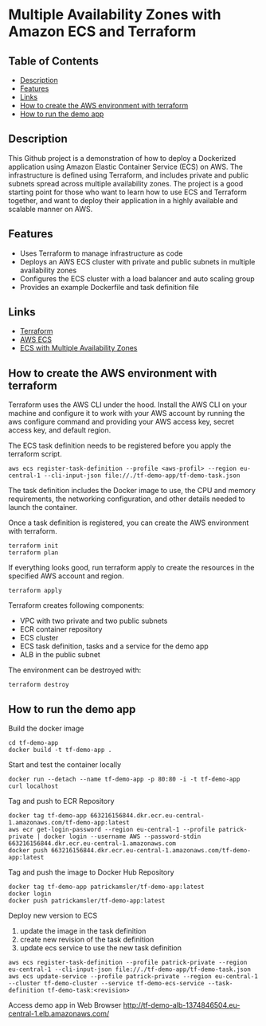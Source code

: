 # Multiple Availability Zones with Amazon ECS and Terraform

## Table of Contents

- [Description](#Description)
- [Features](#features)
- [Links](#links)
- [How to create the AWS environment with terraform](#how-to-create-the-aws-environment-with-terraform)
- [How to run the demo app](#how-to-run-the-demo-app)

##  Description

This Github project is a demonstration of how to deploy a Dockerized application using Amazon Elastic Container Service (ECS) on AWS. The infrastructure is defined using Terraform, and includes private and public subnets spread across multiple availability zones. The project is a good starting point for those who want to learn how to use ECS and Terraform together, and want to deploy their application in a highly available and scalable manner on AWS.

## Features

- Uses Terraform to manage infrastructure as code
- Deploys an AWS ECS cluster with private and public subnets in multiple availability zones
- Configures the ECS cluster with a load balancer and auto scaling group
- Provides an example Dockerfile and task definition file

## Links

- [Terraform](https://registry.terraform.io/providers/hashicorp/aws/latest/docs)
- [AWS ECS](https://aws.amazon.com/ecs/)
- [ECS with Multiple Availability Zones](https://docs.aws.amazon.com/AmazonECS/latest/developerguide/create-service-discovery.html)


## How to create the AWS environment with terraform

Terraform uses the AWS CLI under the hood. Install the AWS CLI on your machine and configure it to work with your AWS account by running the aws configure command and providing your AWS access key, secret access key, and default region.

The ECS task definition needs to be registered before you apply the terraform script.
```shell
aws ecs register-task-definition --profile <aws-profil> --region eu-central-1 --cli-input-json file://./tf-demo-app/tf-demo-task.json
```

The task definition includes the Docker image to use, the CPU and memory requirements, the networking configuration, and other details needed to launch the container. 

Once a task definition is registered, you can create the AWS environment with terraform.
```shell
terraform init
terraform plan
```

If everything looks good, run terraform apply to create the resources in the specified AWS account and region.
```shell
terraform apply
```

Terraform creates following components:
* VPC with two private and two public subnets
* ECR container repository
* ECS cluster
* ECS task definition, tasks and a service for the demo app
* ALB in the public subnet

The environment can be destroyed with:
```shell
terraform destroy
```

## How to run the demo app

Build the docker image
```shell
cd tf-demo-app
docker build -t tf-demo-app .
```

Start and test the container locally
```shell
docker run --detach --name tf-demo-app -p 80:80 -i -t tf-demo-app
curl localhost
```

Tag and push to ECR Repository
```shell
docker tag tf-demo-app 663216156844.dkr.ecr.eu-central-1.amazonaws.com/tf-demo-app:latest
aws ecr get-login-password --region eu-central-1 --profile patrick-private | docker login --username AWS --password-stdin 663216156844.dkr.ecr.eu-central-1.amazonaws.com
docker push 663216156844.dkr.ecr.eu-central-1.amazonaws.com/tf-demo-app:latest
```

Tag and push the image to Docker Hub Repository
```shell
docker tag tf-demo-app patrickamsler/tf-demo-app:latest
docker login
docker push patrickamsler/tf-demo-app:latest
```

Deploy new version to ECS
1. update the image in the task definition
2. create new revision of the task definition
3. update ecs service to use the new task definition
```shell
aws ecs register-task-definition --profile patrick-private --region eu-central-1 --cli-input-json file://./tf-demo-app/tf-demo-task.json
aws ecs update-service --profile patrick-private --region eu-central-1 --cluster tf-demo-cluster --service tf-demo-ecs-service --task-definition tf-demo-task:<revision>
```

Access demo app in Web Browser http://tf-demo-alb-1374846504.eu-central-1.elb.amazonaws.com/
